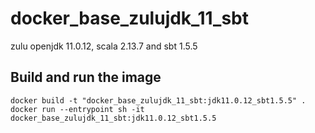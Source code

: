 # docker_base_zulujdk_11_sbt

zulu openjdk 11.0.12, scala 2.13.7 and sbt 1.5.5

## Build and run the image

```
docker build -t "docker_base_zulujdk_11_sbt:jdk11.0.12_sbt1.5.5" .
docker run --entrypoint sh -it docker_base_zulujdk_11_sbt:jdk11.0.12_sbt1.5.5
```
